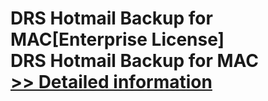 # DRS Hotmail Backup for MAC[Enterprise License]<br />DRS Hotmail Backup for MAC<br />[>> Detailed information](https://secure.shareit.com/shareit/product.html?productid=301004888&affiliateid=200057808)
